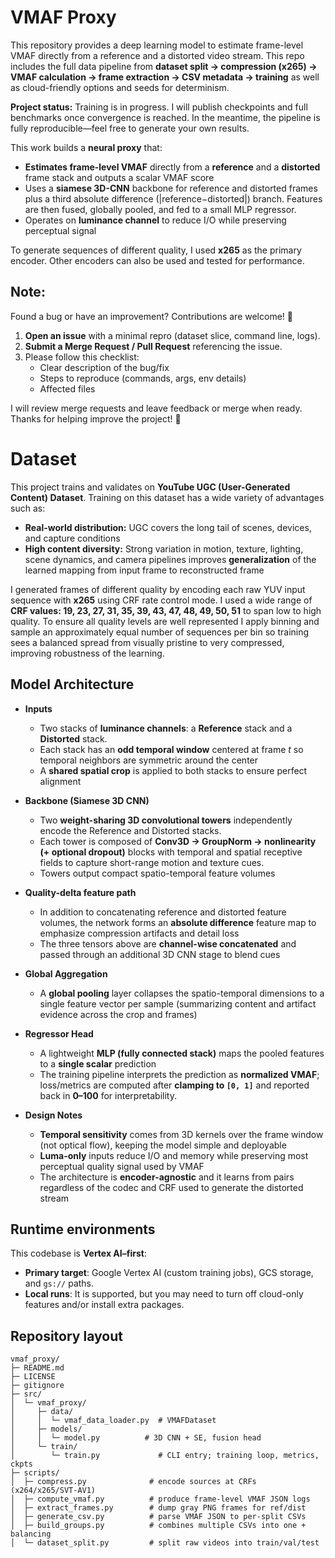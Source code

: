 # VMAF Proxy

This repository provides a deep learning model to estimate frame-level VMAF directly from a reference and a distorted video stream. This repo includes the full data pipeline from **dataset split → compression (x265) → VMAF calculation → frame extraction → CSV metadata → training** as well as cloud-friendly options and seeds for determinism.

**Project status:** Training is in progress. I will publish checkpoints and full benchmarks once convergence is reached. In the meantime, the pipeline is fully reproducible—feel free to generate your own results.

This work builds a **neural proxy** that:

- **Estimates frame-level VMAF** directly from a **reference** and a **distorted** frame stack and outputs a scalar VMAF score
- Uses a **siamese 3D-CNN** backbone for reference and distorted frames plus a third absolute difference (|reference−distorted|) branch. Features are then fused, globally pooled, and fed to a small MLP regressor.
- Operates on **luminance channel** to reduce I/O while preserving perceptual signal

To generate sequences of different quality, I used **x265** as the primary encoder. Other encoders can also be used and tested for performance.

## Note: 
Found a bug or have an improvement? Contributions are welcome! 🙌
1. **Open an issue** with a minimal repro (dataset slice, command line, logs).
2. **Submit a Merge Request / Pull Request** referencing the issue.
3. Please follow this checklist:
   - Clear description of the bug/fix
   - Steps to reproduce (commands, args, env details)
   - Affected files

I will review merge requests and leave feedback or merge when ready. Thanks for helping improve the project! 🚀

# Dataset
This project trains and validates on **YouTube UGC (User-Generated Content) Dataset**. Training on this dataset has a wide variety of advantages such as:
- **Real-world distribution:** UGC covers the long tail of scenes, devices, and capture conditions
- **High content diversity:** Strong variation in motion, texture, lighting, scene dynamics, and camera pipelines improves **generalization** of the learned mapping from input frame to reconstructed frame

 I generated frames of different quality by encoding each raw YUV input sequence with **x265** using CRF rate control mode. I used a wide range of **CRF values: 19, 23, 27, 31, 35, 39, 43, 47, 48, 49, 50, 51** to span low to high quality. To ensure all quality levels are well represented I apply binning and sample an approximately equal number of sequences per bin so training sees a balanced spread from visually pristine to very compressed, improving robustness of the learning.

## Model Architecture
- **Inputs**
  - Two stacks of **luminance channels**: a **Reference** stack and a **Distorted** stack.
  - Each stack has an **odd temporal window** centered at frame *t* so temporal neighbors are symmetric around the center
  - A **shared spatial crop** is applied to both stacks to ensure perfect alignment

- **Backbone (Siamese 3D CNN)**
  - Two **weight-sharing 3D convolutional towers** independently encode the Reference and Distorted stacks.
  - Each tower is composed of **Conv3D → GroupNorm → nonlinearity (+ optional dropout)** blocks with temporal and spatial receptive fields to capture short-range motion and texture cues.
  - Towers output compact spatio-temporal feature volumes

- **Quality-delta feature path**
  - In addition to concatenating reference and distorted feature volumes, the network forms an **absolute difference** feature map to emphasize compression artifacts and detail loss
  - The three tensors above are **channel-wise concatenated** and passed through an additional 3D CNN stage to blend cues

- **Global Aggregation**
  - A **global pooling** layer collapses the spatio-temporal dimensions to a single feature vector per sample (summarizing content and artifact evidence across the crop and frames)

- **Regressor Head**
  - A lightweight **MLP (fully connected stack)** maps the pooled features to a **single scalar** prediction
  - The training pipeline interprets the prediction as **normalized VMAF**; loss/metrics are computed after **clamping to `[0, 1]`** and reported back in **0–100** for interpretability.

- **Design Notes**
  - **Temporal sensitivity** comes from 3D kernels over the frame window (not optical flow), keeping the model simple and deployable
  - **Luma-only** inputs reduce I/O and memory while preserving most perceptual quality signal used by VMAF
  - The architecture is **encoder-agnostic** and it learns from pairs regardless of the codec and CRF used to generate the distorted stream

## Runtime environments

This codebase is **Vertex AI–first**:

- **Primary target**: Google Vertex AI (custom training jobs), GCS storage, and `gs://` paths.
- **Local runs**: It is supported, but you may need to turn off cloud-only features and/or install extra packages.

## Repository layout
```text
vmaf_proxy/
├─ README.md
├─ LICENSE
├─ gitignore
├─ src/
│  └─ vmaf_proxy/
│     ├─ data/
│     │  └─ vmaf_data_loader.py  # VMAFDataset
│     ├─ models/
│     │  └─ model.py          # 3D CNN + SE, fusion head
│     └─ train/
│        └─ train.py             # CLI entry; training loop, metrics, ckpts
├─ scripts/
│  ├─ compress.py              # encode sources at CRFs (x264/x265/SVT-AV1)
│  ├─ compute_vmaf.py          # produce frame-level VMAF JSON logs
│  ├─ extract_frames.py        # dump gray PNG frames for ref/dist
│  ├─ generate_csv.py          # parse VMAF JSON to per-split CSVs
│  ├─ build_groups.py          # combines multiple CSVs into one + balancing
│  └─ dataset_split.py         # split raw videos into train/val/test
```
